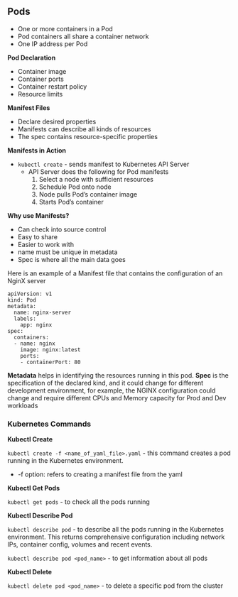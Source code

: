 ## Pods

- One or more containers in a Pod
- Pod containers all share a container network
- One IP address per Pod

**Pod Declaration**

- Container image
- Container ports
- Container restart policy
- Resource limits

**Manifest Files**

- Declare desired properties
- Manifests can describe all kinds of resources
- The spec contains resource-specific properties

**Manifests in Action**

- `kubectl create` - sends manifest to Kubernetes API Server
    - API Server does the following for Pod manifests
        1. Select a node with sufficient resources
        2. Schedule Pod onto node
        3. Node pulls Pod’s container image
        4. Starts Pod’s container

**Why use Manifests?**

- Can check into source control
- Easy to share
- Easier to work with
- name must be unique in metadata
- Spec is where all the main data goes

Here is an example of a Manifest file that contains the configuration of an NginX server

```
apiVersion: v1
kind: Pod
metadata:
  name: nginx-server
  labels:
    app: nginx
spec:
  containers:
  - name: nginx
    image: nginx:latest
    ports:
    - containerPort: 80
```

**Metadata** helps in identifying the resources running in this pod. **Spec** is the specification of the declared kind, and it could change for different development environment, for example, the NGINX configuration could change and require different CPUs and Memory capacity for Prod and Dev workloads

### Kubernetes Commands

**Kubectl Create**

`kubectl create -f <name_of_yaml_file>.yaml`  - this command creates a pod running in the Kubernetes environment. 

- -f option: refers to creating a manifest file from the yaml

**Kubectl Get Pods**

`kubectl get pods` - to check all the pods running

**Kubectl Describe Pod**

`kubectl describe pod` - to describe all the pods running in the Kubernetes environment. This returns comprehensive configuration including network IPs, container config, volumes and recent events.

`kubectl describe pod <pod_name>` - to get information about all pods  

**Kubectl Delete**

`kubectl delete pod <pod_name>` - to delete a specific pod from the cluster